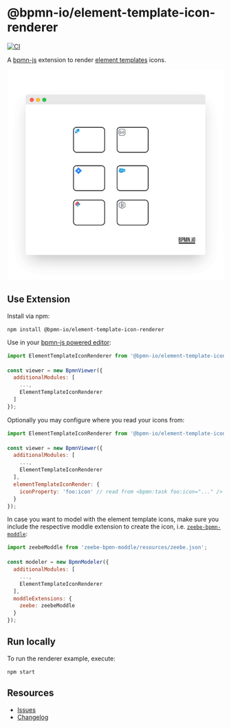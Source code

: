 # @bpmn-io/element-template-icon-renderer

[![CI](https://github.com/bpmn-io/element-template-icon-renderer/actions/workflows/CI.yml/badge.svg)](https://github.com/bpmn-io/element-template-icon-renderer/actions/workflows/CI.yml)

A [bpmn-js](https://github.com/bpmn-io/bpmn-js) extension to render [element templates](https://docs.camunda.io/docs/components/modeler/desktop-modeler/element-templates/about-templates/) icons.

![Screenshot](./docs/screenshot.png)

## Use Extension

Install via npm:

```
npm install @bpmn-io/element-template-icon-renderer
```

Use in your [bpmn-js powered editor](https://github.com/bpmn-io/bpmn-js):

```javascript
import ElementTemplateIconRenderer from '@bpmn-io/element-template-icon-renderer';

const viewer = new BpmnViewer({
  additionalModules: [
    ...,
    ElementTemplateIconRenderer
  ]
});
```

Optionally you may configure where you read your icons from:

```javascript
import ElementTemplateIconRenderer from '@bpmn-io/element-template-icon-renderer';

const viewer = new BpmnViewer({
  additionalModules: [
    ...,
    ElementTemplateIconRenderer
  ],
  elementTemplateIconRender: {
    iconProperty: 'foo:icon' // read from <bpmn:task foo:icon="..." />
  }
});
```

In case you want to model with the element template icons, make sure you include the respective moddle extension to create the icon, i.e. [`zeebe-bpmn-moddle`](https://github.com/camunda-cloud/zeebe-bpmn-moddle):

```javascript
import zeebeModdle from 'zeebe-bpmn-moddle/resources/zeebe.json';

const modeler = new BpmnModeler({
  additionalModules: [
    ...,
    ElementTemplateIconRenderer
  ],
  moddleExtensions: {
    zeebe: zeebeModdle
  }
});
```

## Run locally

To run the renderer example, execute:

```
npm start
```

## Resources

* [Issues](https://github.com/bpmn-io/element-template-icon-renderer/issues)
* [Changelog](./CHANGELOG.md)


